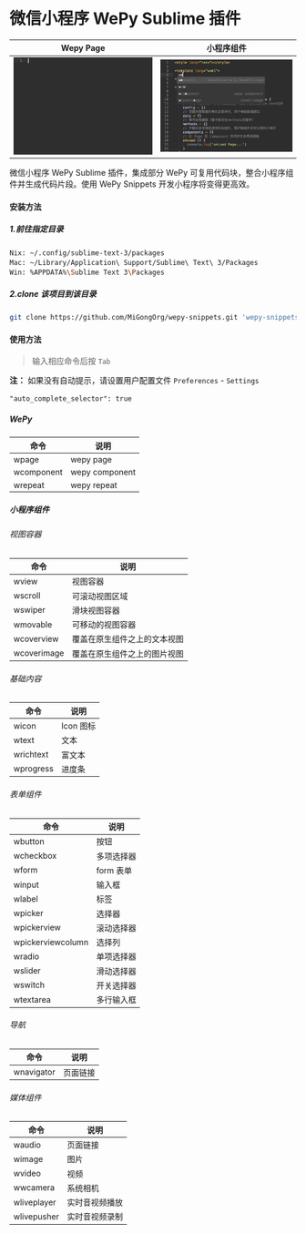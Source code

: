 # 微信小程序 WePy Sublime 插件

| Wepy Page                 | 小程序组件                     |
|---------------------------|------------------------------|
|<img src="./demo/page.gif">|<img src="./demo/movable.gif">|

微信小程序 WePy Sublime 插件，集成部分 WePy 可复用代码块，整合小程序组件并生成代码片段。使用 WePy Snippets 开发小程序将变得更高效。

#### 安装方法

##### 1.前往指定目录

```sh
Nix: ~/.config/sublime-text-3/packages
Mac: ~/Library/Application\ Support/Sublime\ Text\ 3/Packages
Win: %APPDATA%\Sublime Text 3\Packages
```

##### 2.clone 该项目到该目录

```sh
git clone https://github.com/MiGongOrg/wepy-snippets.git 'wepy-snippets'
```

#### 使用方法

> 输入相应命令后按 `Tab`

**注：** 如果没有自动提示，请设置用户配置文件 `Preferences` - `Settings`

```
"auto_complete_selector": true
```

##### WePy

| 命令        | 说明            |
|------------|----------------|
| wpage      | wepy page      |
| wcomponent | wepy component |
| wrepeat    | wepy repeat    |

##### 小程序组件

###### 视图容器

| 命令         | 说明          |
|-------------|--------------|
| wview       | 视图容器       |
| wscroll     | 可滚动视图区域  |
| wswiper     | 滑块视图容器    |
| wmovable    | 可移动的视图容器 |
| wcoverview  | 覆盖在原生组件之上的文本视图 |
| wcoverimage | 覆盖在原生组件之上的图片视图 |

###### 基础内容

| 命令       | 说明      |
|-----------|----------|
| wicon     | Icon 图标 |
| wtext     | 文本      |
| wrichtext | 富文本    |
| wprogress | 进度条    |

###### 表单组件

| 命令               | 说明      |
|-------------------|----------|
| wbutton           | 按钮      |
| wcheckbox         | 多项选择器 |
| wform             | form 表单 |
| winput            | 输入框    |
| wlabel            | 标签      |
| wpicker           | 选择器    |
| wpickerview       | 滚动选择器 |
| wpickerviewcolumn | 选择列    |
| wradio            | 单项选择器 |
| wslider           | 滑动选择器 |
| wswitch           | 开关选择器 |
| wtextarea         | 多行输入框 |

###### 导航

| 命令        | 说明    |
|------------|--------|
| wnavigator | 页面链接 |

###### 媒体组件

| 命令         | 说明    |
|-------------|--------|
| waudio      | 页面链接 |
| wimage      | 图片    |
| wvideo      | 视频    |
| wwcamera    | 系统相机 |
| wliveplayer | 实时音视频播放 |
| wlivepusher | 实时音视频录制 |

